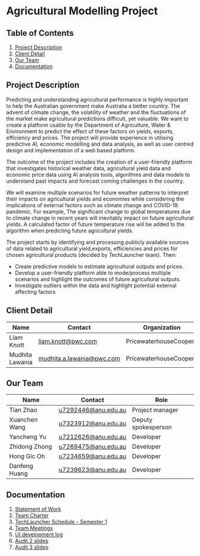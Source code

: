 # Agricultural Modelling Project

## Table of Contents

1. [Project Description](#project-description)
2. [Client Detail](#client-detail)
3. [Our Team](#our-team)
4. [Documentation](#documentation)



## Project Description

Predicting and understanding agricultural performance is highly important to help the Australian government make Australia a better country. The advent of climate change, the volatility of weather and the fluctuations of the market make agricultural predictions difficult, yet valuable. We want to create a platform usable by the Department of Agriculture, Water & Environment to predict the effect of these factors on yields, exports, efficiency and prices. The project will provide experience in utilising predictive AI, economic modelling and data analysis, as well as user centred design and implementation of a web based platform.

The outcome of the project includes the creation of a user-friendly platform that investigates historical weather data, agricultural yield data and economic price data using AI analysis tools, algorithms and data models to understand past impacts and forecast coming challenges in the country. 

We will examine multiple scenarios for future weather patterns to interpret their impacts on agricultural yields and economies while considering the implications of external factors such as climate change and COVID-19 pandemic. For example, The significant change to global temperatures due to climate change in recent years will inevitably impact on future agricultural yields. A calculated factor of future temperature rise will be added to the algorithm when predicting future agricultural yields.

The project starts by identifying and processing publicly available sources of data related to agricultural yield,exports, efficiencies and prices for chosen agricultural products (decided by TechLauncher team). Then:

- Create predictive models to estimate agricultural outputs and prices.
- Develop a user-friendly platform able to mode/process multiple scenarios and highlight the outcomes of future agricultural outputs.
- Investigate outliers within the data and highlight potential external affecting factors


## Client Detail

| Name | Contact | Organization |
| ------ | ------ | ------ |
| Liam Knott | liam.knott@pwc.com | PricewaterhouseCoopers |
| Mudhita Lawania | mudhita.a.lawania@pwc.com | PricewaterhouseCoopers |


## Our Team

| Name | Contact | Role |
| ------ | ------ | ------ |
| Tian Zhao | u7292446@anu.edu.au | Project manager |
| Xuanchen Wang | u7323912@anu.edu.au | Deputy spokesperson |
| Yancheng Yu | u7212626@anu.edu.au | Developer |
| Zhidong Zhong | u7269475@anu.edu.au | Developer |
| Hong Gic Oh | u7234659@anu.edu.au | Developer |
| Danfeng Huang | u7239623@anu.edu.au | Developer |


## Documentation

1. [Statement of Work](https://docs.google.com/document/d/1u8lvPw8wh8q8bASydYe8yNdrbzJcqEzmwdwFDkFqDyk/edit?usp=sharing)
2. [Team Charter](https://docs.google.com/document/d/1cclO7G7p3pnhXwTigUycFmEWT71LFdHP-RCo-UNr6HE/edit?usp=sharing)
3. [TechLauncher Schedule - Semester 1](https://docs.google.com/document/d/1On0W6BCAIJ6oHPJeKMq5j55WEd-8ADKCnk-OLkhKEdk/edit?usp=sharing)
4. [Team Meetings](https://docs.google.com/document/u/0/d/1fjGWvtqiSrWWUSTMI9ZOTAmMcRA_Q9Upqu7vYiLi-dk/edit)
5. [UI development log](https://github.com/TZZTERRY/Agricultural-Modelling/blob/main/front_end/DEVELOPMENT_LOG.md)
6. [Audit 2 slides](https://docs.google.com/presentation/d/1LyzxSDGJ3-C0_8DR_ozFFHOhTlj7Z-XnUwWkypvm3Uc/edit?usp=sharing)
7. [Audit 3 slides](https://docs.google.com/presentation/d/1NZOf7IDNGL15VgBb6r0c-vejs8cidBZ6ZsDLxrPXPa4/edit?usp=sharing)

